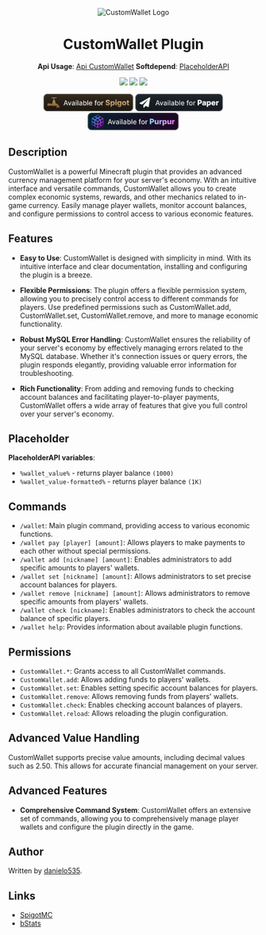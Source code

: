 <div align="center">
  
  ![CustomWallet Logo](https://imgur.com/ZzNyzrY.png)

  # CustomWallet Plugin
  **Api Usage**: [Api CustomWallet](https://github.com/danielo535/CustomWallet/wiki/Api)
  **Softdepend**: [PlaceholderAPI](https://www.spigotmc.org/resources/placeholderapi.6245/)

  [![](https://jitpack.io/v/danielo535/CustomWallet.svg)](https://jitpack.io/#danielo535/CustomWallet)
  ![](https://img.shields.io/github/v/release/danielo535/customwallet.svg)
  ![](https://img.shields.io/github/last-commit/danielo535/customwallet.svg)

  <a href="/#"><img src="https://raw.githubusercontent.com/intergrav/devins-badges/v2/assets/compact/supported/spigot_46h.png" height="35"></a>
  <a href="/#"><img src="https://raw.githubusercontent.com/intergrav/devins-badges/v2/assets/compact/supported/paper_46h.png" height="35"></a>
  <a href="/#"><img src="https://raw.githubusercontent.com/intergrav/devins-badges/v2/assets/compact/supported/purpur_46h.png" height="35"></a>

</div>

## Description

CustomWallet is a powerful Minecraft plugin that provides an advanced currency management platform for your server's economy. 
With an intuitive interface and versatile commands, CustomWallet allows you to create complex economic systems, rewards, and other mechanics related to in-game currency. 
Easily manage player wallets, monitor account balances, and configure permissions to control access to various economic features.

## Features

- **Easy to Use**: CustomWallet is designed with simplicity in mind. With its intuitive interface and clear documentation, installing and configuring the plugin is a breeze.

- **Flexible Permissions**: The plugin offers a flexible permission system, allowing you to precisely control access to different commands for players. Use predefined permissions such as CustomWallet.add, CustomWallet.set, CustomWallet.remove, and more to manage economic functionality.

- **Robust MySQL Error Handling**: CustomWallet ensures the reliability of your server's economy by effectively managing errors related to the MySQL database. Whether it's connection issues or query errors, the plugin responds elegantly, providing valuable error information for troubleshooting.

- **Rich Functionality**: From adding and removing funds to checking account balances and facilitating player-to-player payments, CustomWallet offers a wide array of features that give you full control over your server's economy.

## Placeholder

**PlaceholderAPI variables**:
- `%wallet_value%` - returns player balance `(1000)`
- `%wallet_value-formatted%` - returns player balance `(1K)`

## Commands

- `/wallet`: Main plugin command, providing access to various economic functions.
- `/wallet pay [player] [amount]`: Allows players to make payments to each other without special permissions.
- `/wallet add [nickname] [amount]`: Enables administrators to add specific amounts to players' wallets.
- `/wallet set [nickname] [amount]`: Allows administrators to set precise account balances for players.
- `/wallet remove [nickname] [amount]`: Allows administrators to remove specific amounts from players' wallets.
- `/wallet check [nickname]`: Enables administrators to check the account balance of specific players.
- `/wallet help`: Provides information about available plugin functions.

## Permissions

- `CustomWallet.*`: Grants access to all CustomWallet commands.
- `CustomWallet.add`: Allows adding funds to players' wallets.
- `CustomWallet.set`: Enables setting specific account balances for players.
- `CustomWallet.remove`: Allows removing funds from players' wallets.
- `CustomWallet.check`: Enables checking account balances of players.
- `CustomWallet.reload`: Allows reloading the plugin configuration.

## Advanced Value Handling

CustomWallet supports precise value amounts, including decimal values such as 2.50. This allows for accurate financial management on your server.

## Advanced Features

- **Comprehensive Command System**: CustomWallet offers an extensive set of commands, allowing you to comprehensively manage player wallets and configure the plugin directly in the game.

## Author

Written by [danielo535](https://github.com/danielo535).

## Links
* [SpigotMC](https://www.spigotmc.org/resources/cw-customwallet-advanced-economic-system.112339/)
* [bStats](https://bstats.org/plugin/bukkit/CustomWallet/19669)
